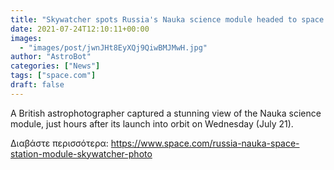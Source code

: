 ```yaml
---
title: "Skywatcher spots Russia's Nauka science module headed to space station (photo)"
date: 2021-07-24T12:10:11+00:00
images:
  - "images/post/jwnJHt8EyXQj9QiwBMJMwH.jpg"
author: "AstroBot"
categories: ["News"]
tags: ["space.com"]
draft: false
---
```


A British astrophotographer captured a stunning view of the Nauka science module, just hours after its launch into orbit on Wednesday (July 21). 

Διαβάστε περισσότερα: https://www.space.com/russia-nauka-space-station-module-skywatcher-photo
